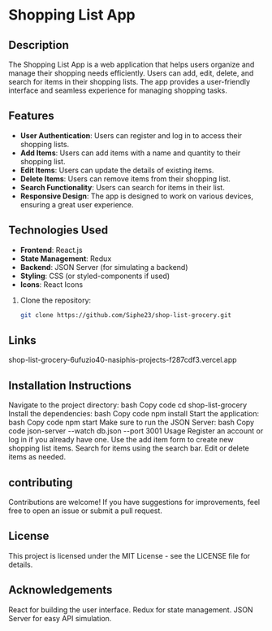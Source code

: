 # Shopping List App

## Description
The Shopping List App is a web application that helps users organize and manage their shopping needs efficiently. Users can add, edit, delete, and search for items in their shopping lists. The app provides a user-friendly interface and seamless experience for managing shopping tasks.

## Features
- **User Authentication**: Users can register and log in to access their shopping lists.
- **Add Items**: Users can add items with a name and quantity to their shopping list.
- **Edit Items**: Users can update the details of existing items.
- **Delete Items**: Users can remove items from their shopping list.
- **Search Functionality**: Users can search for items in their list.
- **Responsive Design**: The app is designed to work on various devices, ensuring a great user experience.

## Technologies Used
- **Frontend**: React.js
- **State Management**: Redux
- **Backend**: JSON Server (for simulating a backend)
- **Styling**: CSS (or styled-components if used)
- **Icons**: React Icons

1. Clone the repository:
   ```bash
   git clone https://github.com/Siphe23/shop-list-grocery.git

## Links
   shop-list-grocery-6ufuzio40-nasiphis-projects-f287cdf3.vercel.app
    
## Installation Instructions

Navigate to the project directory:
bash
Copy code
cd shop-list-grocery
Install the dependencies:
bash
Copy code
npm install
Start the application:
bash
Copy code
npm start
Make sure to run the JSON Server:
bash
Copy code
json-server --watch db.json --port 3001
Usage
Register an account or log in if you already have one.
Use the add item form to create new shopping list items.
Search for items using the search bar.
Edit or delete items as needed.

## contributing
Contributions are welcome! If you have suggestions for improvements, feel free to open an issue or submit a pull request.

## License
This project is licensed under the MIT License - see the LICENSE file for details.

## Acknowledgements
React for building the user interface.
Redux for state management.
JSON Server for easy API simulation.







